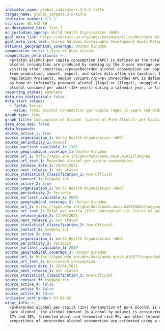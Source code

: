```yaml
---
indicator_name: global_indicators.3-5-2-title
target_name: global_targets.3-5-title
indicator_number: 3.5.2
csv_size: 40.642 kB
un_designated_tier: Tier I
un_custodian_agency: World Health Organisation (WHO)
goal_meta_link: https://unstats.un.org/sdgs/metadata/files/Metadata-03-05-02.pdf
goal_meta_link_text: United Nations Sustainable Development Goals Metadata (PDF 214 KB)
national_geographical_coverage: United Kingdom
computation_units: Litres of pure alcohol
computation_definitions: >-
  <p>Total alcohol per capita consumption (APC) is defined as the total (sum of recorded and unrecorded alcohol) amount of alcohol consumed per person (15 years of age or older) over a calendar year, in litres of pure alcohol, adjusted for tourist consumption. The estimates for the total
  alcohol consumption are produced by summing up the 3-year average per capita (15+) recorded alcohol consumption and an estimate of per capita (15+) unrecorded alcohol consumption for a calendar year.Tourist consumption takes into account tourists visiting the country and inhabitants
  visiting other countries.</p><p>Recorded alcohol consumption per capita (APC) is defined as the recorded amount of alcohol consumed per capita (15+ years) over a calendar year in a country, in litres of pure alcohol. The indicator only takes into account the consumption which is recorded
  from production, import, export, and sales data often via taxation. Numerator - The amount of recorded alcohol consumed per capita (15+ years) during a calendar year, in litres of pure alcohol. Denominator - Midyear resident population (15+ years) for the same calendar year, UN World
  Population Prospects, medium variant.</p><p> Unrecorded APC is defined as the unrecorded amount of alcohol consumed per adult (15+ years) in litres of pure alcohol. Unrecorded consumption refers to alcohol which is not taxed and is outside the usual system of governmental control, such
  as home or informally produced alcohol (legal or illegal), smuggled alcohol, surrogate alcohol (which is alcohol not intended for human consumption), or alcohol obtained through cross-border shopping (which is recorded in a different jurisdiction). Numerator - The amount of unrecorded
  alcohol consumed per adult (15+ years) during a calendar year, in litres of pure alcohol. Denominator - Midyear resident population (15+ years) for the same calendar year, UN World Population Prospects, medium variant. The three-year average of unrecorded APC is presented.</p>
reporting_status: complete
data_non_statistical: false
data_start_values:
  - field: Series
    value: Total alcohol consumption per capita (aged 15 years and older) within a calendar year
graph_type: line
graph_title: Consumption of Alcohol (Litres of Pure Alcohol) per Capita
data_show_map: false
data_keywords:
source_active_1: true
source_organisation_1: World Health Organisation (WHO)
source_periodicity_1: Annual
source_earliest_available_1: 1961
source_geographical_coverage_1: United Kingdom
source_url_1: http://apps.who.int/gho/data/node.main.A1022?lang=en
source_url_text_1: Recorded alcohol per capita consumption
source_release_date_1: 29/04/2021
source_next_release_1: not stated
source_statistical_classification_1: Non-Official
source_contact_1: msb@who.int
source_active_2: true
source_organisation_2: World Health Organisation (WHO)
source_periodicity_2: Periodic
source_earliest_available_2: 2000
source_geographical_coverage_2: United Kingdom
source_url_2: https://apps.who.int/gho/data/node.main.A1029SDG3?lang=en
source_url_text_2: Total per capita (15+) consumption (in litres of pure alcohol) 
source_release_date_2: 11/06/2021
source_next_release_2: not stated
source_statistical_classification_2: Non-Official
source_contact_2: msb@who.int
source_active_3: true
source_organisation_3: World Health Organisation (WHO)
source_periodicity_3: Periodic
source_earliest_available_3: 2019
source_geographical_coverage_3: United Kingdom
source_url_3: https://apps.who.int/gho/data/node.gisah.A1027?lang=en&showonly=GISAH
source_url_text_3: Unrecorded consumption
source_release_date_3: 29/04/2021
source_next_release_3: not stated
source_statistical_classification_3: Non-Official
source_contact_3: msb@who.int
source_active_4: false
source_active_5: false
source_active_6: false
indicator_sort_order: 03-05-02
other_info: >-
  <p>Recorded alcohol per capita (15+) consumption of pure alcohol is calculated as the sum of beverage-specific alcohol consumption of pure alcohol (beer, wine, spirits, other). In order to make the conversion into litres of pure alcohol, if beverage volumes are not available in litres of
  pure alcohol, the alcohol content (% alcohol by volume) is considered to be as follows - Beer (barley beer 5%), Wine (grape wine 12%, must of grape 9%, vermouth 16%), Spirits (distilled spirits 40%, spirit-like 30%), and Other (sorghum, millet, maize beers 5%, cider 5%,  fortified wine
  17% and 18%, fermented wheat and fermented rice 9%, and other fermented beverages 9%).</p><p> Unrecorded alcohol consumption in litres of pure alcohol is estimated as a percentage of total alcohol per capita consumption in the population 15 years of age and older. Country–level
  proportions of unrecorded alcohol consumption are estimated using a regression analysis. The three-year average of unrecorded APC is presented.</p> Data follows the UN specification for this indicator. This indicator has not been identified in collaboration with topic experts.
---
```

